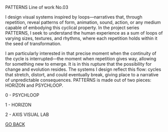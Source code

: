 PATTERNS Line of work No.03

I design visual systems inspired by loops—narratives that, through repetition, reveal patterns of form, animation, sound, action, or any medium capable of embodying this cyclical property. In the project series PATTERNS, I seek to understand the human experience as a sum of loops of varying sizes, textures, and rhythms, where each repetition holds within it the seed of transformation.

I am particularly interested in that precise moment when the continuity of the cycle is interrupted—the moment when repetition gives way, allowing for something new to emerge. It is in this rupture that the possibility for change and evolution resides. The systems I design reflect this flow: cycles that stretch, distort, and could eventually break, giving place to a narrative of unpredictable consequences. PATTERNS is made out of two pieces: HORIZON and PSYCHLOOP.

0 - PSYCHLOOP

1 - HORIZON

2 - AXIS VISUAL LAB



[GO BACK](https://aaronrmoreno.github.io/WORKS)

